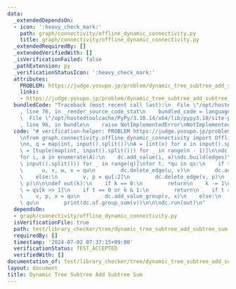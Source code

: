 ```yaml
---
data:
  _extendedDependsOn:
  - icon: ':heavy_check_mark:'
    path: graph/connectivity/offline_dynamic_connectivity.py
    title: graph/connectivity/offline_dynamic_connectivity.py
  _extendedRequiredBy: []
  _extendedVerifiedWith: []
  _isVerificationFailed: false
  _pathExtension: py
  _verificationStatusIcon: ':heavy_check_mark:'
  attributes:
    PROBLEM: https://judge.yosupo.jp/problem/dynamic_tree_subtree_add_subtree_sum
    links:
    - https://judge.yosupo.jp/problem/dynamic_tree_subtree_add_subtree_sum
  bundledCode: "Traceback (most recent call last):\n  File \"/opt/hostedtoolcache/PyPy/3.10.14/x64/lib/pypy3.10/site-packages/onlinejudge_verify/documentation/build.py\"\
    , line 76, in _render_source_code_stat\n    bundled_code = language.bundle(\n\
    \  File \"/opt/hostedtoolcache/PyPy/3.10.14/x64/lib/pypy3.10/site-packages/onlinejudge_verify/languages/python.py\"\
    , line 96, in bundle\n    raise NotImplementedError\nNotImplementedError\n"
  code: "# verification-helper: PROBLEM https://judge.yosupo.jp/problem/dynamic_tree_subtree_add_subtree_sum\n\
    \nfrom graph.connectivity.offline_dynamic_connectivity import OfflineDynamicConnectivity\n\
    \nn, q = map(int, input().split())\nA = [int(x) for x in input().split()]\nedges\
    \ = [tuple(map(int, input().split())) for _ in range(n - 1)]\n\ndc = OfflineDynamicConnectivity(n)\n\
    for i, a in enumerate(A):\n    dc.add_value(i, a)\ndc.build(edges)\n\nqs = [list(map(int,\
    \ input().split())) for _ in range(q)]\nfor t, *qu in qs:\n    if t == 0:\n  \
    \      u, v, w, x = qu\n        dc.delete_edge(u, v)\n        dc.add_edge(w, x)\n\
    \    else:\n        v, p = qu[:2]\n        dc.delete_edge(v, p)\n        dc.add_edge(v,\
    \ p)\n\n\ndef out(k):\n    if k == 0:\n        return\n    k -= 1\n    t, *qu\
    \ = qs[k >> 1]\n    if t == 0 or k & 1:\n        return\n    if t == 1:\n    \
    \    v, p, x = qu\n        dc.add_value_group(v, x)\n    else:\n        v, p =\
    \ qu\n        print(dc.uf.group_sum(v))\n\n\ndc.run(out)\n"
  dependsOn:
  - graph/connectivity/offline_dynamic_connectivity.py
  isVerificationFile: true
  path: test/library_checker/tree/dynamic_tree_subtree_add_subtree_sum.test.py
  requiredBy: []
  timestamp: '2024-07-02 07:37:15+09:00'
  verificationStatus: TEST_ACCEPTED
  verifiedWith: []
documentation_of: test/library_checker/tree/dynamic_tree_subtree_add_subtree_sum.test.py
layout: document
title: Dynamic Tree Subtree Add Subtree Sum
---
```

